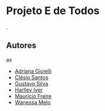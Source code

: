 # Projeto E de Todos


.


## Autores
as
- [Adriana Gioielli](https://github.com/adrianagioielli)
- [Clésio Santos](https://github.com/Cl-212)
- [Gustavo Silva](https://github.com/GuSiDias)
- [Harlley Iver](https://github.com/HarlleyIver)
- [Maurício Freire](https://github.com/mauriciotcg3)
- [Wanessa Melo](https://github.com/wanessakcm)

